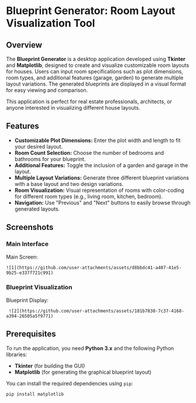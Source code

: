 # **Blueprint Generator: Room Layout Visualization Tool**

## **Overview**

The **Blueprint Generator** is a desktop application developed using **Tkinter** and **Matplotlib**, designed to create and visualize customizable room layouts for houses. Users can input room specifications such as plot dimensions, room types, and additional features (garage, garden) to generate multiple layout variations. The generated blueprints are displayed in a visual format for easy viewing and comparison.

This application is perfect for real estate professionals, architects, or anyone interested in visualizing different house layouts.

## **Features**

- **Customizable Plot Dimensions:** Enter the plot width and length to fit your desired layout.
- **Room Count Selection:** Choose the number of bedrooms and bathrooms for your blueprint.
- **Additional Features:** Toggle the inclusion of a garden and garage in the layout.
- **Multiple Layout Variations:** Generate three different blueprint variations with a base layout and two design variations.
- **Room Visualization:** Visual representation of rooms with color-coding for different room types (e.g., living room, kitchen, bedroom).
- **Navigation:** Use "Previous" and "Next" buttons to easily browse through generated layouts.

## **Screenshots**

### **Main Interface**
  Main Screen:

    ![1](https://github.com/user-attachments/assets/d8bbdc41-a407-41e5-9b25-e337f721c991)


### **Blueprint Visualization**
   Blueprint Display:

   
     ![2](https://github.com/user-attachments/assets/181b7830-7c37-4168-a394-26505a5f9771)

## **Prerequisites**

To run the application, you need **Python 3.x** and the following Python libraries:

- **Tkinter** (for building the GUI)
- **Matplotlib** (for generating the graphical blueprint layout)

You can install the required dependencies using `pip`:

```bash
pip install matplotlib
